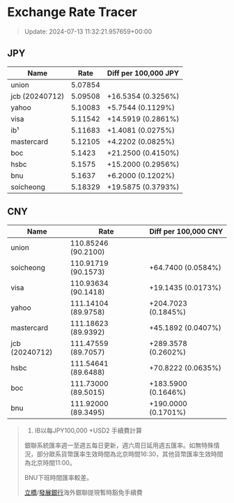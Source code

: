 # Exchange Rate Tracer

> Update: 2024-07-13 11:32:21.957659+00:00

## JPY

| Name           |    Rate | Diff per 100,000 JPY   |
|----------------|---------|------------------------|
| union          | 5.07854 |                        |
| jcb (20240712) | 5.09508 | +16.5354 (0.3256%)     |
| yahoo          | 5.10083 | +5.7544 (0.1129%)      |
| visa           | 5.11542 | +14.5919 (0.2861%)     |
| ib¹            | 5.11683 | +1.4081 (0.0275%)      |
| mastercard     | 5.12105 | +4.2202 (0.0825%)      |
| boc            | 5.1423  | +21.2500 (0.4150%)     |
| hsbc           | 5.1575  | +15.2000 (0.2956%)     |
| bnu            | 5.1637  | +6.2000 (0.1202%)      |
| soicheong      | 5.18329 | +19.5875 (0.3793%)     |

## CNY

| Name           | Rate                | Diff per 100,000 CNY   |
|----------------|---------------------|------------------------|
| union          | 110.85246	(90.2100) |                        |
| soicheong      | 110.91719	(90.1573) | +64.7400 (0.0584%)     |
| visa           | 110.93634	(90.1418) | +19.1435 (0.0173%)     |
| yahoo          | 111.14104	(89.9758) | +204.7023 (0.1845%)    |
| mastercard     | 111.18623	(89.9392) | +45.1892 (0.0407%)     |
| jcb (20240712) | 111.47559	(89.7057) | +289.3578 (0.2602%)    |
| hsbc           | 111.54641	(89.6488) | +70.8222 (0.0635%)     |
| boc            | 111.73000	(89.5015) | +183.5900 (0.1646%)    |
| bnu            | 111.92000	(89.3495) | +190.0000 (0.1701%)    |


> 1. IB以每JPY100,000 +USD2 手續費計算
>
> 銀聯系統匯率週一至週五每日更新，週六周日延用週五匯率。如無特殊情況，部分歐系貨幣匯率生效時間為北京時間16:30，其他貨幣匯率生效時間為北京時間11:00。
>
> BNU下班時間匯率較差。
>
> [立橋](https://www.wlbank.com.mo/uploads/ueditor/file/20181211/1544536513900230.pdf)/[發展銀行](https://www.mdb.com.mo/Service_Charges_20230728.pdf)海外銀聯提現暫時豁免手續費

